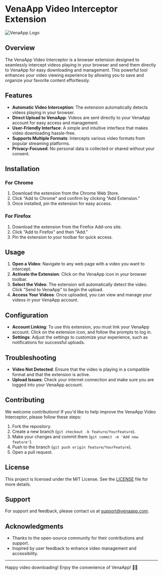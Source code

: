 # VenaApp Video Interceptor Extension

![VenaApp Logo](../images/xe-128.png)

## Overview

The VenaApp Video Interceptor is a browser extension designed to seamlessly intercept videos playing in your browser and send them directly to VenaApp for easy downloading and management. This powerful tool enhances your video viewing experience by allowing you to save and organize your favorite content effortlessly.

## Features

- **Automatic Video Interception**: The extension automatically detects videos playing in your browser.
- **Direct Upload to VenaApp**: Videos are sent directly to your VenaApp account for easy access and management.
- **User-Friendly Interface**: A simple and intuitive interface that makes video downloading hassle-free.
- **Supports Multiple Formats**: Intercepts various video formats from popular streaming platforms.
- **Privacy-Focused**: No personal data is collected or shared without your consent.

## Installation

### For Chrome

1. Download the extension from the Chrome Web Store.
2. Click "Add to Chrome" and confirm by clicking "Add Extension."
3. Once installed, pin the extension for easy access.

### For Firefox

1. Download the extension from the Firefox Add-ons site.
2. Click "Add to Firefox" and then "Add."
3. Pin the extension to your toolbar for quick access.

## Usage

1. **Open a Video**: Navigate to any web page with a video you want to intercept.
2. **Activate the Extension**: Click on the VenaApp icon in your browser toolbar.
3. **Select the Video**: The extension will automatically detect the video. Click "Send to VenaApp" to begin the upload.
4. **Access Your Videos**: Once uploaded, you can view and manage your videos in your VenaApp account.

## Configuration

- **Account Linking**: To use this extension, you must link your VenaApp account. Click on the extension icon, and follow the prompts to log in.
- **Settings**: Adjust the settings to customize your experience, such as notifications for successful uploads.

## Troubleshooting

- **Video Not Detected**: Ensure that the video is playing in a compatible format and that the extension is active.
- **Upload Issues**: Check your internet connection and make sure you are logged into your VenaApp account.

## Contributing

We welcome contributions! If you'd like to help improve the VenaApp Video Interceptor, please follow these steps:

1. Fork the repository.
2. Create a new branch (`git checkout -b feature/YourFeature`).
3. Make your changes and commit them (`git commit -m 'Add new feature'`).
4. Push to the branch (`git push origin feature/YourFeature`).
5. Open a pull request.

## License

This project is licensed under the MIT License. See the [LICENSE](LICENSE) file for more details.

## Support

For support and feedback, please contact us at [support@venaapp.com](mailto:support@venaapp.com).

## Acknowledgments

- Thanks to the open-source community for their contributions and support.
- Inspired by user feedback to enhance video management and accessibility.

---

Happy video downloading! Enjoy the convenience of VenaApp! 🎥✨
